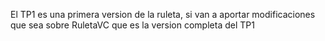 El TP1 es una primera version de la ruleta, si van a aportar modificaciones que sea sobre RuletaVC que es la version completa del TP1
